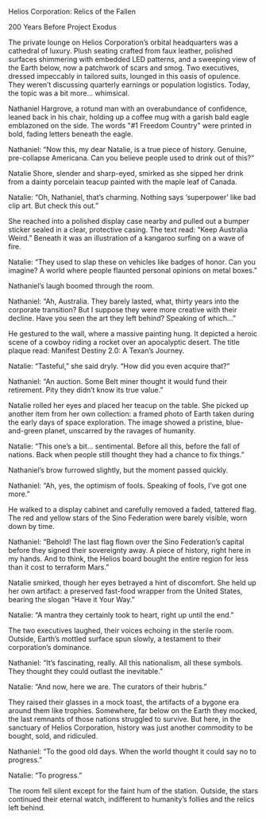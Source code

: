 Helios Corporation: Relics of the Fallen

200 Years Before Project Exodus

The private lounge on Helios Corporation’s orbital headquarters was a cathedral of luxury. Plush seating crafted from faux leather, polished surfaces shimmering with embedded LED patterns, and a sweeping view of the Earth below, now a patchwork of scars and smog. Two executives, dressed impeccably in tailored suits, lounged in this oasis of opulence. They weren’t discussing quarterly earnings or population logistics. Today, the topic was a bit more... whimsical.

Nathaniel Hargrove, a rotund man with an overabundance of confidence, leaned back in his chair, holding up a coffee mug with a garish bald eagle emblazoned on the side. The words "#1 Freedom Country" were printed in bold, fading letters beneath the eagle.

Nathaniel: “Now this, my dear Natalie, is a true piece of history. Genuine, pre-collapse Americana. Can you believe people used to drink out of this?”

Natalie Shore, slender and sharp-eyed, smirked as she sipped her drink from a dainty porcelain teacup painted with the maple leaf of Canada.

Natalie: “Oh, Nathaniel, that’s charming. Nothing says ‘superpower’ like bad clip art. But check this out.”

She reached into a polished display case nearby and pulled out a bumper sticker sealed in a clear, protective casing. The text read: “Keep Australia Weird.” Beneath it was an illustration of a kangaroo surfing on a wave of fire.

Natalie: “They used to slap these on vehicles like badges of honor. Can you imagine? A world where people flaunted personal opinions on metal boxes.”

Nathaniel’s laugh boomed through the room.

Nathaniel: “Ah, Australia. They barely lasted, what, thirty years into the corporate transition? But I suppose they were more creative with their decline. Have you seen the art they left behind? Speaking of which...”

He gestured to the wall, where a massive painting hung. It depicted a heroic scene of a cowboy riding a rocket over an apocalyptic desert. The title plaque read: Manifest Destiny 2.0: A Texan’s Journey.

Natalie: “Tasteful,” she said dryly. “How did you even acquire that?”

Nathaniel: “An auction. Some Belt miner thought it would fund their retirement. Pity they didn’t know its true value.”

Natalie rolled her eyes and placed her teacup on the table. She picked up another item from her own collection: a framed photo of Earth taken during the early days of space exploration. The image showed a pristine, blue-and-green planet, unscarred by the ravages of humanity.

Natalie: “This one’s a bit... sentimental. Before all this, before the fall of nations. Back when people still thought they had a chance to fix things.”

Nathaniel’s brow furrowed slightly, but the moment passed quickly.

Nathaniel: “Ah, yes, the optimism of fools. Speaking of fools, I’ve got one more.”

He walked to a display cabinet and carefully removed a faded, tattered flag. The red and yellow stars of  the Sino Federation were barely visible, worn down by time.

Nathaniel: “Behold! The last flag flown over the Sino Federation’s capital before they signed their sovereignty away. A piece of history, right here in my hands. And to think, the Helios board bought the entire region for less than it cost to terraform Mars.”

Natalie smirked, though her eyes betrayed a hint of discomfort. She held up her own artifact: a preserved fast-food wrapper from the United States, bearing the slogan “Have it Your Way.”

Natalie: “A mantra they certainly took to heart, right up until the end.”

The two executives laughed, their voices echoing in the sterile room. Outside, Earth’s mottled surface spun slowly, a testament to their corporation’s dominance.

Nathaniel: “It’s fascinating, really. All this nationalism, all these symbols. They thought they could outlast the inevitable.”

Natalie: “And now, here we are. The curators of their hubris.”

They raised their glasses in a mock toast, the artifacts of a bygone era around them like trophies. Somewhere, far below on the Earth they mocked, the last remnants of those nations struggled to survive. But here, in the sanctuary of Helios Corporation, history was just another commodity to be bought, sold, and ridiculed.

Nathaniel: “To the good old days. When the world thought it could say no to progress.”

Natalie: “To progress.”

The room fell silent except for the faint hum of the station. Outside, the stars continued their eternal watch, indifferent to humanity’s follies and the relics left behind.
